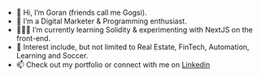 - 👋 Hi, I’m Goran (friends call me Gogsi).
- 🌱 I’m a Digital Marketer & Programming enthusiast.
-  👨🏻‍💻 I’m currently learning Solidity & experimenting with NextJS on the front-end.
- 💞️ Interest include, but not limited to Real Estate, FinTech, Automation, Learning and Soccer.
- 📫 Check out my portfolio or connect with me on [Linkedin] 

<!---
Gogsii/Gogsii is a ✨ special ✨ repository because its `README.md` (this file) appears on your GitHub profile.
You can click the Preview link to take a look at your changes.
--->

<!-- [portfolio]: https://dragutinov.com/ -->
[twitter]: https://twitter.com/gogsii
[linkedin]: https://www.linkedin.com/in/dragutinovic/
